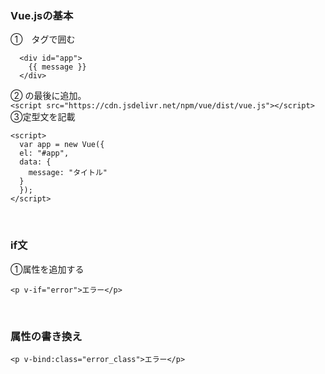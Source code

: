 ### Vue.jsの基本<br>
①　<id>タグで囲む<br>
```
  <div id="app">
    {{ message }}
  </div>
 ```
 ② <body>の最後に追加。<br>
  ```<script src="https://cdn.jsdelivr.net/npm/vue/dist/vue.js"></script>```
 ③定型文を記載<br>
  ```
  <script>
    var app = new Vue({
    el: "#app",
    data: {
      message: "タイトル"
    }
    });
  </script>
  ```
<br>

### if文<br>
①属性を追加する<br>
```
<p v-if="error">エラー</p>
```
 <br>

### 属性の書き換え<br> 
```
<p v-bind:class="error_class">エラー</p>
```
 <br>

